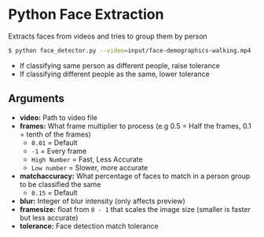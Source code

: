 # Python Face Extraction

Extracts faces from videos and tries to group them by person


```sh
$ python face_detector.py --video=input/face-demographics-walking.mp4 --tolerance=.55 --blur=100
```

- If classifying same person as different people, raise tolerance
- If classifying different people as the same, lower tolerance


## Arguments

- **video:** Path to video file
- **frames:** What frame multiplier to process (e.g 0.5 = Half the frames, 0.1 = tenth of the frames)
	- `0.01` = Default
	- `-1` = Every frame
	- `High Number` = Fast, Less Accurate
	- `Low number` = Slower, more accurate
- **matchaccuracy:** What percentage of faces to match in a person group to be classified the same
	- `0.15` = Default
- **blur:** Integer of blur intensity (only affects preview)
- **framesize:** float from `0 - 1` that scales the image size (smaller is faster but less accurate)
- **tolerance:** Face detection match tolerance